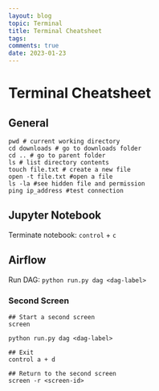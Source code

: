 ```yaml
---
layout: blog
topic: Terminal
title: Terminal Cheatsheet
tags: 
comments: true
date: 2023-01-23
---
```


# Terminal Cheatsheet
## General

```shell
pwd # current working directory
cd downloads # go to downloads folder
cd .. # go to parent folder
ls # list directory contents
touch file.txt # create a new file
open -t file.txt #open a file 
ls -la #see hidden file and permission
ping ip_address #test connection
```
## Jupyter Notebook
Terminate notebook: `control` + `c`

## Airflow

Run DAG: `python run.py dag <dag-label>`

### Second Screen

```shell
## Start a second screen
screen

python run.py dag <dag-label>

## Exit
control a + d

## Return to the second screen
screen -r <screen-id>